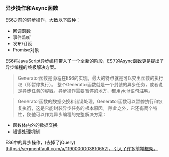 ### 异步操作和Async函数

ES6之前的异步操作，大致以下四种：

- 回调函数
- 事件监听
- 发布/订阅
- Promise对象

ES6将JavaScript异步编程带入了一个全新的阶段，ES7的Async函数更是提出了异步编程的终极解决方案。

> Generator函数是协程在ES6的实现，最大的特点就是可以交出函数的执行权（即暂停执行）。
整个Generator函数就是一个封装的异步任务，或者说是异步任务的容器。异步操作需要暂停的地方，都用yield语句注明。

> Generator函数的数据交换和错误处理。Generator函数可以暂停执行和恢复执行，这是它能封装异步任务的根本原因。
除此之外，它还有两个特性，使他可以作为异步编程的完整解决方案：

- 函数体内外的数据交换
- 错误处理机制


ES6中的异步操作，(去掉了jQuery)[https://segmentfault.com/a/1190000003810652]，引入了许多前端框架。
